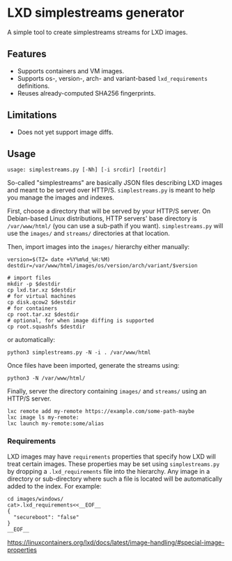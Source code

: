 # LXD simplestreams generator

A simple tool to create simplestreams streams for LXD images.


## Features

- Supports containers and VM images.
- Supports os-, version-, arch- and variant-based `lxd_requirements` definitions.
- Reuses already-computed SHA256 fingerprints.


## Limitations

- Does not yet support image diffs.


## Usage

```
usage: simplestreams.py [-Nh] [-i srcdir] [rootdir]
```

So-called "simplestreams" are basically JSON files describing LXD images
and meant to be served over HTTP/S. `simplestreams.py` is meant to
help you manage the images and indexes.

First, choose a directory that will be served by your HTTP/S server. On
Debian-based Linux distributions, HTTP servers' base directory is
`/var/www/html/` (you can use a sub-path if you want). `simplestreams.py`
will use the `images/` and `streams/` directories at that location.

Then, import images into the `images/` hierarchy either manually:

```
version=$(TZ= date +%Y%m%d_%H:%M)
destdir=/var/www/html/images/os/version/arch/variant/$version

# import files
mkdir -p $destdir
cp lxd.tar.xz $destdir
# for virtual machines
cp disk.qcow2 $destdir
# for containers
cp root.tar.xz $destdir
# optional, for when image diffing is supported
cp root.squashfs $destdir
```

or automatically:

```
python3 simplestreams.py -N -i . /var/www/html
```

Once files have been imported, generate the streams using:

```
python3 -N /var/www/html/
```

Finally, server the directory containing `images/` and `streams/`
using an HTTP/S server.

```
lxc remote add my-remote https://example.com/some-path-maybe
lxc image ls my-remote:
lxc launch my-remote:some/alias
```

### Requirements

LXD images may have `requirements` properties that specify how LXD
will treat certain images. These properties may be set using
`simplestreams.py` by dropping a `.lxd_requirements` file into the
hierarchy. Any image in a directory or sub-directory where such a file
is located will be automatically added to the index. For example:

```
cd images/windows/
cat>.lxd_requirements<<__EOF__
{
  "secureboot": "false"
}
__EOF__
```

https://linuxcontainers.org/lxd/docs/latest/image-handling/#special-image-properties
